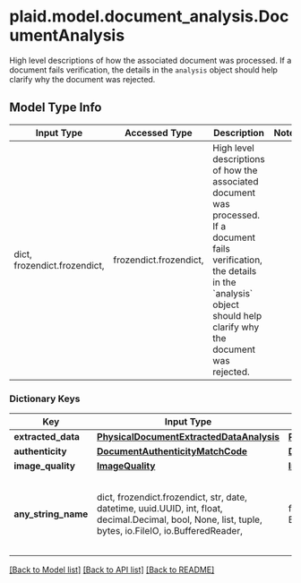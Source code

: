 # plaid.model.document_analysis.DocumentAnalysis

High level descriptions of how the associated document was processed. If a document fails verification, the details in the `analysis` object should help clarify why the document was rejected.

## Model Type Info
Input Type | Accessed Type | Description | Notes
------------ | ------------- | ------------- | -------------
dict, frozendict.frozendict,  | frozendict.frozendict,  | High level descriptions of how the associated document was processed. If a document fails verification, the details in the &#x60;analysis&#x60; object should help clarify why the document was rejected. | 

### Dictionary Keys
Key | Input Type | Accessed Type | Description | Notes
------------ | ------------- | ------------- | ------------- | -------------
**extracted_data** | [**PhysicalDocumentExtractedDataAnalysis**](PhysicalDocumentExtractedDataAnalysis.md) | [**PhysicalDocumentExtractedDataAnalysis**](PhysicalDocumentExtractedDataAnalysis.md) |  | 
**authenticity** | [**DocumentAuthenticityMatchCode**](DocumentAuthenticityMatchCode.md) | [**DocumentAuthenticityMatchCode**](DocumentAuthenticityMatchCode.md) |  | 
**image_quality** | [**ImageQuality**](ImageQuality.md) | [**ImageQuality**](ImageQuality.md) |  | 
**any_string_name** | dict, frozendict.frozendict, str, date, datetime, uuid.UUID, int, float, decimal.Decimal, bool, None, list, tuple, bytes, io.FileIO, io.BufferedReader,  | frozendict.frozendict, str, decimal.Decimal, BoolClass, NoneClass, tuple, bytes, FileIO | any string name can be used but the value must be the correct type | [optional]

[[Back to Model list]](../../README.md#documentation-for-models) [[Back to API list]](../../README.md#documentation-for-api-endpoints) [[Back to README]](../../README.md)

